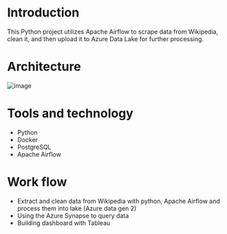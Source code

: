 # Introduction 
This Python project utilizes Apache Airflow to scrape data from Wikipedia, clean it, and then upload it to Azure Data Lake for further processing.

# Architecture
![image](https://github.com/user-attachments/assets/dd08651a-939c-44c4-ad0f-7f45da9e24da)

# Tools and technology
- Python
- Docker
- PostgreSQL
- Apache Airflow
# Work flow
- Extract and clean data from Wikipedia with python, Apache Airflow and process them into lake (Azure data gen 2)
- Using the Azure Synapse to query data
- Building dashboard with Tableau
